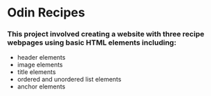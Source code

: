 # Odin Recipes
### This project involved creating a website with three recipe webpages using basic HTML elements including:
- header elements
- image elements
- title elements
- ordered and unordered list elements
- anchor elements
